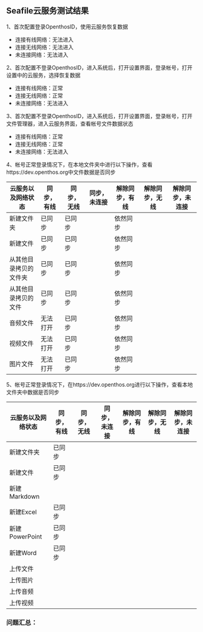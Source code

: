 ## Seafile云服务测试结果

1、首次配置登录OpenthosID，使用云服务恢复数据
- 连接有线网络：无法进入
- 连接无线网络：无法进入
- 未连接网络：无法进入

2、首次配置不登录OpenthosID，进入系统后，打开设置界面，登录帐号，打开设置中的云服务，选择恢复数据
- 连接有线网络：正常
- 连接无线网络：正常
- 未连接网络：无法进入

3、首次配置不登录OpenthosID，进入系统后，打开设置界面，登录帐号，打开文件管理器，进入云服务界面，查看帐号文件数据状态
- 连接有线网络：正常
- 连接无线网络：正常
- 未连接网络：无法进入

4、帐号正常登录情况下，在本地文件夹中进行以下操作，查看https://dev.openthos.org中文件数据是否同步

|云服务以及网络状态|同步，有线|同步，无线|同步，未连接|解除同步，有线|解除同步，无线|解除同步，未连接|
|-----|-----|-----|-----|-----|-----|-----|
|新建文件夹|已同步|已同步||依然同步|||
|新建文件|已同步|已同步||依然同步|||
|从其他目录拷贝的文件夹|已同步|已同步||依然同步|||
|从其他目录拷贝的文件|已同步|已同步||依然同步|||
|音频文件|无法打开|已同步||依然同步|||
|视频文件|无法打开|已同步||依然同步|||
|图片文件|无法打开|已同步||依然同步|||

5、帐号正常登录情况下，在https://dev.openthos.org进行以下操作，查看本地文件夹中数据是否同步

|云服务以及网络状态|同步，有线|同步，无线|同步，未连接|解除同步，有线|解除同步，无线|解除同步，未连接|
|-----|-----|-----|-----|-----|-----|-----|
|新建文件夹|已同步||||||
|新建文件|已同步||||||
|新建Markdown|||||||
|新建Excel|已同步||||||
|新建PowerPoint|已同步||||||
|新建Word|已同步||||||
|上传文件|||||||
|上传图片|||||||
|上传音频|||||||
|上传视频|||||||

### 问题汇总：
